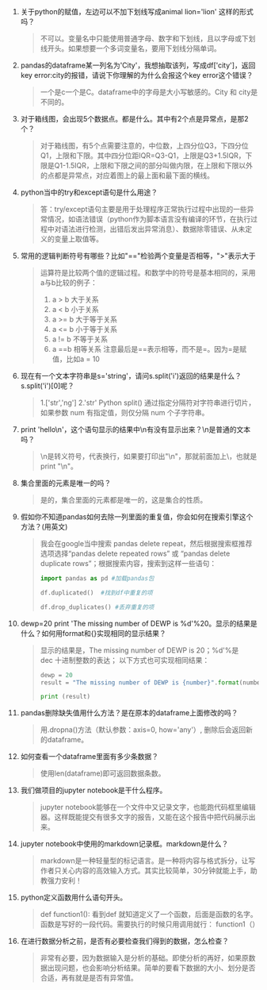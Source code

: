 1. 关于python的赋值，左边可以不加下划线写成animal lion='lion' 这样的形式吗？

   > 不可以。变量名中只能使用普通字母、数字和下划线，且以字母或下划线开头。如果想要一个多词变量名，要用下划线分隔单词。

2. pandas的dataframe某一列名为'City'，我想抽取该列，写成df['city']，返回key error:city的报错，请说下你理解的为什么会报这个key error这个错误？

   > 一个是c一个是C。dataframe中的字母是大小写敏感的。City 和 city是不同的。

3. 对于箱线图，会出现5个数据点。都是什么。其中有2个点是异常点，是那2个？

   > 对于箱线图，有5个点需要注意的，中位数，上四分位Q3，下四分位Q1，上限和下限。其中四分位距IQR=Q3-Q1，上限是Q3+1.5IQR，下限是Q1-1.5IQR，上限和下限之间的部分叫做内限，在上限和下限以外的点都是异常点，对应着图上的最上面和最下面的横线。

4. python当中的try和except语句是什么用途？

   > 答：try/except语句主要是用于处理程序正常执行过程中出现的一些异常情况，如语法错误（python作为脚本语言没有编译的环节，在执行过程中对语法进行检测，出错后发出异常消息）、数据除零错误、从未定义的变量上取值等。

5. 常用的逻辑判断符号有哪些？比如"=="检验两个变量是否相等，">"表示大于 

   > 运算符是比较两个值的逻辑过程。和数学中的符号是基本相同的，采用a与b比较的例子：
   >
   > 1. a > b 大于关系
   > 2. a < b 小于关系
   > 3. a >= b 大于等于关系
   > 4. a <= b 小于等于关系
   > 5. a != b 不等于关系
   > 6. a ==b 相等关系
   >   注意最后是==表示相等，而不是=。因为=是赋值，比如a = 10

6. 现在有一个文本字符串是s='string'，请问s.split('i')返回的结果是什么？s.split('i')[0]呢？ 

   > 1.['str','ng']
   > 2.'str'
   > Python split() 通过指定分隔符对字符串进行切片，如果参数 num 有指定值，则仅分隔 num 个子字符串。

7. print 'hello\n'，这个语句显示的结果中\n有没有显示出来？\n是普通的文本吗？

   > \n是转义符号，代表换行，如果要打印出"\n"，那就前面加上\，也就是print "\\n"。

8. 集合里面的元素是唯一的吗？

   > 是的，集合里面的元素都是唯一的，这是集合的性质。

9. 假如你不知道pandas如何去除一列里面的重复值，你会如何在搜索引擎这个方法？(用英文)  

   > 我会在google当中搜索 pandas delete repeat，然后根据搜索框推荐选项选择“pandas delete repeated rows” 或 “pandas delete duplicate rows”；根据搜索内容，搜索到这样一些语句：
   >
   > ```python
   > import pandas as pd #加载pandas包
   > 
   > df.duplicated()  #找到df中重复的项
   > 
   > df.drop_duplicates() #丢弃重复的项
   > ```

10. dewp=20 print 'The missing number of DEWP is %d'%20。显示的结果是什么？如何用format和{}实现相同的显示结果？

    > 显示的结果是，The missing number of DEWP is 20；%d'%是dec 十进制整数的表达；
    > 以下方式也可实现相同结果：
    >
    > ```python
    > dewp = 20
    > result = "The missing number of DEWP is {number}".format(number=20)
    > 
    > print (result)
    > ```

11. pandas删除缺失值用什么方法？是在原本的dataframe上面修改的吗？

    > 用.dropna()方法（默认参数：axis=0, how='any'）, 删除后会返回新的dataframe。

12. 如何查看一个dataframe里面有多少条数据？

    > 使用len(dataframe)即可返回数据条数。

13. 我们做项目的jupyter notebook是干什么程序。

    > jupyter notebook能够在一个文件中又记录文字，也能跑代码框里编辑器。这样既能提交有很多文字的报告，又能在这个报告中把代码展示出来。

14. jupyter notebook中使用的markdown记录框。markdown是什么？

    > markdown是一种轻量型的标记语言。是一种将内容与格式拆分，让写作者只关心内容的高效输入方式。其实比较简单，30分钟就能上手，助教强力安利！

15. python定义函数用什么语句开头。

    > def function1():    看到def 就知道定义了一个函数，后面是函数的名字。函数是写好的一段代码。需要执行的时候只用调用就行： function1（）

16. 在进行数据分析之前，是否有必要检查我们得到的数据，怎么检查？

    > 非常有必要，因为数据输入是分析的基础。即使分析的再好，如果原数据出现问题，也会影响分析结果。简单的要看下数据的大小、划分是否合适，再有就是是否有异常值。